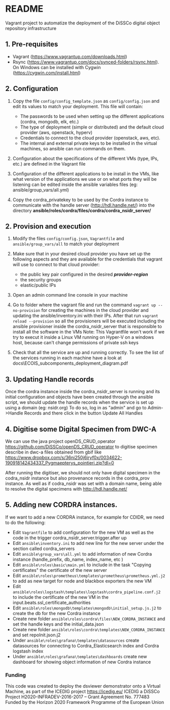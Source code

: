 # README

Vagrant project to automatize the deployment of the DiSSCo digital object repository infrastructure 

## 1. Pre-requisites
- Vagrant (https://www.vagrantup.com/downloads.html)
- Rsync (https://www.vagrantup.com/docs/synced-folders/rsync.html). On Windows can be installed with Cygwin (https://cygwin.com/install.html)

## 2. Configuration
1. Copy the file ```config/config_template.json``` as ```config/config.json``` and edit its values to match your deployment. 
This file will contain:
    - The passwords to be used when setting up the different applications (cordra, mongodb, elk, etc.)
    - The type of deployment (simple or distributed) and the default cloud provider (aws, openstack, hyperv) 
    - Credentials to connect to the cloud provider (openstack, aws, etc). 
    - The internal and external private keys to be installed in the virtual machines, so ansible can run commands on them.    

2. Configuration about the specifications of the different VMs (type, IPs, etc.) are defined in the Vagrant file

3. Configuration of the different applications to be install in the VMs, like what version of the applications we use or on 
what ports they will be listening can be edited inside the ansible variables files (eg: ansible/group_vars/all.yml) 

4. Copy the cordra_privatekey to be used by the Cordra instance to communicate with the handle server (http://hdl.handle.net/) 
into the directory **ansible/roles/cordra/files/cordra/cordra_nsidr_server/**

## 2. Provision and execution 
1. Modify the files  ```config/config.json```, ```Vagrantfile``` and ```ansible/group_vars/all``` to match your deployment
 
2. Make sure that in your desired cloud provider you have set up the following aspects and they are available for the credentials that
vagrant will use to connect to that cloud provider:
    - the public key pair configured in the desired ***provider-region***
    - the security groups
    - elastic/public IPs    
 
3. Open an admin command line console in your machine
 
4. Go to folder where the vagrant file and run the command ```vagrant up --no-provision``` for creating the machines in the cloud provider 
and updating the ansible/inventory.ini with their IPs. After that run ```vagrant reload --provision``` so all the provisioners will be executed
including the ansible provisioner inside the cordra_nsidr_server that is responsible to install all the software in the VMs
Note: This Vagrantfile won't work if we try to execut it inside a Linux VM running on Hyper-V on a windows host, because can't change permissions
of private ssh keys

5. Check that all the service are up and running correctly. To see the list of the services running in each machine have a look at 
docs\ECOIS_subcomponents_deployment_diagram.pdf

## 3. Updating Handle records
Once the cordra instance inside the cordra_nsidr_server is running and its initial configuration and objects have been created 
through the ansible script, we should update the handle records when the service is set up using a domain (eg: nsidr.org) 
To do so, log in as "admin" and go to Admin->Handle Records and there click in the button Update All Handles

## 4. Digitise some Digital Specimen from DWC-A
 We can use the java project openDS_CRUD_operator https://github.com/DiSSCo/openDS_CRUD_operator to digitise specimen describe in dwc-a files
 obtained from gbif like https://www.dropbox.com/s/36ni250j6iryf0x/0034622-190918142434337_Pygmaepterys_pointieri.zip?dl=0
 
 After running the digitiser, we should not only have digital specimen in the codra_nsidr instance but also provenance records 
 in the cordra_prov instance. As well as if codra_nsidr was set with a domain name, being able to resolve the digital specimens 
 with http://hdl.handle.net/ 

## 5. Adding new CORDRA instances.
If we want to add a new CORDRA instance, for example for CDIDR, we need to do the following:
- Edit ```Vagrantfile``` to add configuration for the new VM as well as the code in the trigger cordra_nsidr_server.trigger.after up 
- Edit ```ansible\inventory.ini``` to add new line for the new server under the section called cordra_servers
- Edit ```ansible\group_vars\all.yml``` to add information of new Cordra instance (handle_prefix, db_name, index_name, etc )
- Edit ```ansible\roles\basic\main.yml``` to include in the task "Copying certificates" the certificate of the new server
- Edit ```ansible\roles\prometheus\templates\prometheus\prometheus.yml.j2``` to add as new target for node and blackbox exporters the new VM
- Edit ```ansible\roles\logstash\templates\logstash\cordra_pipeline.conf.j2``` to include the certificate of the new VM in the input.beats.ssl_certificate_authorities
- Edit ```ansible\roles\mongodb\templates\mongodb\initial_setup.js.j2``` to create the db for the new Cordra instance  
- Create new folder ```ansible\roles\cordra\files\NEW_CORDRA_INSTANCE``` and set the handle keys and the initial_data.json
- Create new folder ```ansible\roles\cordra\templates\NEW_CORDRA_INSTANCE``` and set repoInit.json.j2 
- Under ```ansible\roles\grafana\templates\datasources``` create datasources for connecting to Cordra_Elasticsearch index and Cordra logstash index
- Under ```ansible\roles\grafana\templates\dashboards``` create new dashboard for showing object information of new Cordra instance    

### Funding
This code was created to deploy the dsviewer demonstrator onto a Virtual Machine, as part of the ICEDIG project 
https://icedig.eu/ ICEDIG a DiSSCo Project H2020-INFRADEV-2016-2017 – Grant Agreement No. 777483 Funded by the Horizon 
2020 Framework Programme of the European Union